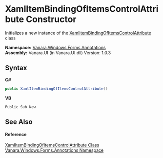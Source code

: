 # XamlItemBindingOfItemsControlAttribute Constructor 
 

Initializes a new instance of the <a href="b8114b42-33a4-69cb-1920-6ee33db93838">XamlItemBindingOfItemsControlAttribute</a> class

**Namespace:**&nbsp;<a href="600255aa-5477-7018-00f3-14fce5adebc9">Vanara.Windows.Forms.Annotations</a><br />**Assembly:**&nbsp;Vanara.UI (in Vanara.UI.dll) Version: 1.0.3

## Syntax

**C#**<br />
``` C#
public XamlItemBindingOfItemsControlAttribute()
```

**VB**<br />
``` VB
Public Sub New
```


## See Also


#### Reference
<a href="b8114b42-33a4-69cb-1920-6ee33db93838">XamlItemBindingOfItemsControlAttribute Class</a><br /><a href="600255aa-5477-7018-00f3-14fce5adebc9">Vanara.Windows.Forms.Annotations Namespace</a><br />